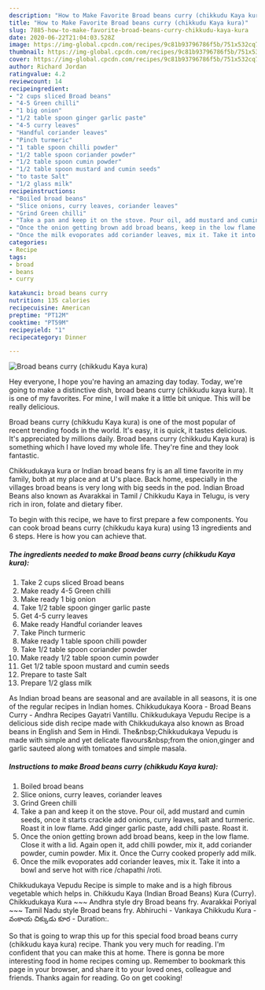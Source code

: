 ```yaml
---
description: "How to Make Favorite Broad beans curry (chikkudu Kaya kura)"
title: "How to Make Favorite Broad beans curry (chikkudu Kaya kura)"
slug: 7885-how-to-make-favorite-broad-beans-curry-chikkudu-kaya-kura
date: 2020-06-22T21:04:03.528Z
image: https://img-global.cpcdn.com/recipes/9c81b93796786f5b/751x532cq70/broad-beans-curry-chikkudu-kaya-kura-recipe-main-photo.jpg
thumbnail: https://img-global.cpcdn.com/recipes/9c81b93796786f5b/751x532cq70/broad-beans-curry-chikkudu-kaya-kura-recipe-main-photo.jpg
cover: https://img-global.cpcdn.com/recipes/9c81b93796786f5b/751x532cq70/broad-beans-curry-chikkudu-kaya-kura-recipe-main-photo.jpg
author: Richard Jordan
ratingvalue: 4.2
reviewcount: 14
recipeingredient:
- "2 cups sliced Broad beans"
- "4-5 Green chilli"
- "1 big onion"
- "1/2 table spoon ginger garlic paste"
- "4-5 curry leaves"
- "Handful coriander leaves"
- "Pinch turmeric"
- "1 table spoon chilli powder"
- "1/2 table spoon coriander powder"
- "1/2 table spoon cumin powder"
- "1/2 table spoon mustard and cumin seeds"
- "to taste Salt"
- "1/2 glass milk"
recipeinstructions:
- "Boiled broad beans"
- "Slice onions, curry leaves, coriander leaves"
- "Grind Green chilli"
- "Take a pan and keep it on the stove. Pour oil, add mustard and cumin seeds, once it starts crackle add onions, curry leaves, salt and turmeric. Roast it in low flame. Add ginger garlic paste, add chilli paste. Roast it."
- "Once the onion getting brown add broad beans, keep in the low flame. Close it with a lid. Again open it, add chilli powder, mix it, add coriander powder, cumin powder. Mix it. Once the Curry cooked properly add milk."
- "Once the milk evoporates add coriander leaves, mix it. Take it into a bowl and serve hot with rice /chapathi /roti."
categories:
- Recipe
tags:
- broad
- beans
- curry

katakunci: broad beans curry 
nutrition: 135 calories
recipecuisine: American
preptime: "PT12M"
cooktime: "PT59M"
recipeyield: "1"
recipecategory: Dinner

---
```



![Broad beans curry (chikkudu Kaya kura)](https://img-global.cpcdn.com/recipes/9c81b93796786f5b/751x532cq70/broad-beans-curry-chikkudu-kaya-kura-recipe-main-photo.jpg)

Hey everyone, I hope you're having an amazing day today. Today, we're going to make a distinctive dish, broad beans curry (chikkudu kaya kura). It is one of my favorites. For mine, I will make it a little bit unique. This will be really delicious.

Broad beans curry (chikkudu Kaya kura) is one of the most popular of recent trending foods in the world. It's easy, it is quick, it tastes delicious. It's appreciated by millions daily. Broad beans curry (chikkudu Kaya kura) is something which I have loved my whole life. They're fine and they look fantastic.

Chikkudukaya kura or Indian broad beans fry is an all time favorite in my family, both at my place and at U&#39;s place. Back home, especially in the villages broad beans is very long with big seeds in the pod. Indian Broad Beans also known as Avarakkai in Tamil / Chikkudu Kaya in Telugu, is very rich in iron, folate and dietary fiber.


To begin with this recipe, we have to first prepare a few components. You can cook broad beans curry (chikkudu kaya kura) using 13 ingredients and 6 steps. Here is how you can achieve that.

<!--inarticleads1-->

##### The ingredients needed to make Broad beans curry (chikkudu Kaya kura):

1. Take 2 cups sliced Broad beans
1. Make ready 4-5 Green chilli
1. Make ready 1 big onion
1. Take 1/2 table spoon ginger garlic paste
1. Get 4-5 curry leaves
1. Make ready Handful coriander leaves
1. Take Pinch turmeric
1. Make ready 1 table spoon chilli powder
1. Take 1/2 table spoon coriander powder
1. Make ready 1/2 table spoon cumin powder
1. Get 1/2 table spoon mustard and cumin seeds
1. Prepare to taste Salt
1. Prepare 1/2 glass milk


As Indian broad beans are seasonal and are available in all seasons, it is one of the regular recipes in Indian homes. Chikkudukaya Koora - Broad Beans Curry - Andhra Recipes Gayatri Vantillu. Chikkudukaya Vepudu Recipe is a delicious side dish recipe made with Chikkudukaya also known as Broad beans in English and Sem in Hindi. The&amp;nbsp;Chikkudukaya Vepudu is made with simple and yet delicate flavours&amp;nbsp;from the onion,ginger and garlic sauteed along with tomatoes and simple masala. 

<!--inarticleads2-->

##### Instructions to make Broad beans curry (chikkudu Kaya kura):

1. Boiled broad beans
1. Slice onions, curry leaves, coriander leaves
1. Grind Green chilli
1. Take a pan and keep it on the stove. Pour oil, add mustard and cumin seeds, once it starts crackle add onions, curry leaves, salt and turmeric. Roast it in low flame. Add ginger garlic paste, add chilli paste. Roast it.
1. Once the onion getting brown add broad beans, keep in the low flame. Close it with a lid. Again open it, add chilli powder, mix it, add coriander powder, cumin powder. Mix it. Once the Curry cooked properly add milk.
1. Once the milk evoporates add coriander leaves, mix it. Take it into a bowl and serve hot with rice /chapathi /roti.


Chikkudukaya Vepudu Recipe is simple to make and is a high fibrous vegetable which helps in. Chikkudu Kaya (Indian Broad Beans) Kura (Curry). Chikkudukaya Kura ~~~ Andhra style dry Broad beans fry. Avarakkai Poriyal ~~~ Tamil Nadu style Broad beans fry. Abhiruchi - Vankaya Chikkudu Kura - వంకాయ చిక్కుడు కూర - Duration:. 

So that is going to wrap this up for this special food broad beans curry (chikkudu kaya kura) recipe. Thank you very much for reading. I'm confident that you can make this at home. There is gonna be more interesting food in home recipes coming up. Remember to bookmark this page in your browser, and share it to your loved ones, colleague and friends. Thanks again for reading. Go on get cooking!
